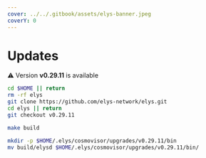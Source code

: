 ```yaml
---
cover: ../../.gitbook/assets/elys-banner.jpeg
coverY: 0
---
```


# Updates

⚠️ Version **v0.29.11** is available

```bash
cd $HOME || return
rm -rf elys
git clone https://github.com/elys-network/elys.git
cd elys || return
git checkout v0.29.11

make build

mkdir -p $HOME/.elys/cosmovisor/upgrades/v0.29.11/bin
mv build/elysd $HOME/.elys/cosmovisor/upgrades/v0.29.11/bin/
```
